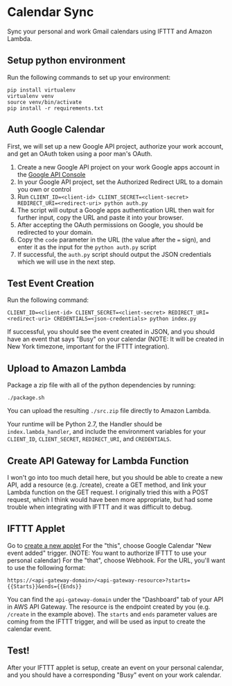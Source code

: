 Calendar Sync
=

Sync your personal and work Gmail calendars using IFTTT and Amazon Lambda.


Setup python environment
-
Run the following commands to set up your environment:

```
pip install virtualenv
virtualenv venv
source venv/bin/activate
pip install -r requirements.txt
```


Auth Google Calendar
-
First, we will set up a new Google API project, authorize your work account, and get an OAuth token using a poor man's OAuth.

1. Create a new Google API project on your work Google apps account in the [Google API Console](https://console.developers.google.com/apis/dashboard)
2. In your Google API project, set the Authorized Redirect URL to a domain you own or control
3. Run `CLIENT_ID=<client-id> CLIENT_SECRET=<client-secret> REDIRECT_URI=<redirect-uri> python auth.py`
4. The script will output a Google apps authentication URL then wait for further input, copy the URL and paste it into your browser.
5. After accepting the OAuth permissions on Google, you should be redirected to your domain.
6. Copy the `code` parameter in the URL (the value after the `=` sign), and enter it as the input for the `python auth.py` script
7. If successful, the `auth.py` script should output the JSON credentials which we will use in the next step.


Test Event Creation
-

Run the following command:

```
CLIENT_ID=<client-id> CLIENT_SECRET=<client-secret> REDIRECT_URI=<redirect-uri> CREDENTIALS=<json-credentials> python index.py
```

If successful, you should see the event created in JSON, and you should have an event that says "Busy" on your calendar (NOTE: It will be created in New York timezone, important for the IFTTT integration).


Upload to Amazon Lambda
-

Package a zip file with all of the python dependencies by running:
```
./package.sh
```

You can upload the resulting `./src.zip` file directly to Amazon Lambda.

Your runtime will be Python 2.7, the Handler should be `index.lambda_handler`, and include the environment variables for your `CLIENT_ID`, `CLIENT_SECRET`, `REDIRECT_URI`, and `CREDENTIALS`.



Create API Gateway for Lambda Function
-

I won't go into too much detail here, but you should be able to create a new API, add a resource (e.g. /create), create a GET method, and link your Lambda function on the GET request. I originally tried this with a POST request, which I think would have been more appropriate, but had some trouble when integrating with IFTTT and it was difficult to debug.


IFTTT Applet
-

Go to [create a new applet](https://ifttt.com/create)
For the "this", choose Google Calendar "New event added" trigger. (NOTE: You want to authorize IFTTT to use your personal calendar)
For the "that", choose Webhook.
For the URL, you'll want to use the following format:

`https://<api-gateway-domain>/<api-gateway-resource>?starts={{Starts}}&ends={{Ends}}`

You can find the `api-gateway-domain` under the "Dashboard" tab of your API in AWS API Gateway. The resource is the endpoint created by you (e.g. `/create` in the example above). The `starts` and `ends` parameter values are coming from the IFTTT trigger, and will be used as input to create the calendar event.


Test!
-

After your IFTTT applet is setup, create an event on your personal calendar, and you should have a corresponding "Busy" event on your work calendar.
